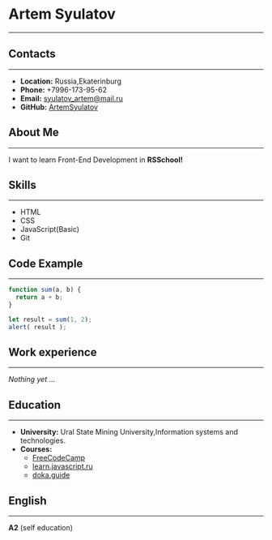 # **Artem Syulatov**
***
## Contacts
***
* **Location:** Russia,Ekaterinburg
* **Phone:** +7996-173-95-62
* **Email:** syulatov_artem@mail.ru
* **GitHub:** [ArtemSyulatov](https://github.com/ArtemSyulatov)
## About Me
***
I want to learn Front-End Development in **RSSchool!**
## Skills
***
* HTML
* CSS
* JavaScript(Basic)
* Git
## Code Example
***

```javascript 
function sum(a, b) {
  return a + b;
}

let result = sum(1, 2);
alert( result );
```
## Work experience
***
_Nothing yet ..._
## Education
***
* **University:** Ural State Mining University,Information systems and technologies.
* **Courses:**
    * [FreeCodeCamp](https://www.freecodecamp.org/learn)
    * [learn.javascript.ru](https://learn.javascript.ru/)
    * [doka.guide](https://doka.guide/)
## English
***
**A2** (self education)
